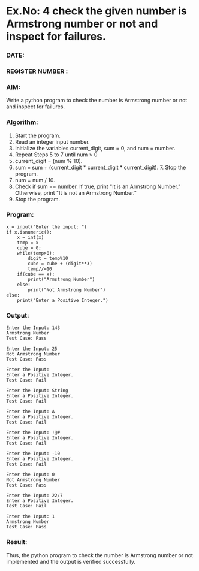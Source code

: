 # Ex.No: 4 check the given number is Armstrong number or not and inspect for failures.
### DATE:                                                                            
### REGISTER NUMBER : 
### AIM: 
Write a python program to check the number is Armstrong number or not and inspect for failures.

### Algorithm:
1.  Start the program.
2.	Read an integer input number.
3.	Initialize the variables current_digit, sum = 0, and num = number.
4.	Repeat Steps 5 to 7 until num > 0
5.	current_digit = (num % 10).
6.	sum = sum + (current_digit * current_digit * current_digit). 7. Stop the program.
7.	num = num / 10.
8.	Check if sum == number. If true, print "It is an Armstrong Number." Otherwise, print "It is not an Armstrong Number."
9.	Stop the program.

### Program:
```
x = input("Enter the input: ") 
if x.isnumeric(): 
    x = int(x) 
    temp = x 
    cube = 0; 
    while(temp>0): 
        digit = temp%10 
        cube = cube + (digit**3) 
        temp//=10 
    if(cube == x): 
        print("Armstrong Number") 
    else: 
        print("Not Armstrong Number") 
else: 
    print("Enter a Positive Integer.")
```

### Output:

```
Enter the Input: 143 
Armstrong Number 
Test Case: Pass 

Enter the Input: 25 
Not Armstrong Number 
Test Case: Pass 

Enter the Input: 
Enter a Positive Integer. 
Test Case: Fail 

Enter the Input: String 
Enter a Positive Integer. 
Test Case: Fail 

Enter the Input: A 
Enter a Positive Integer. 
Test Case: Fail 

Enter the Input: !@# 
Enter a Positive Integer. 
Test Case: Fail 

Enter the Input: -10 
Enter a Positive Integer. 
Test Case: Fail 

Enter the Input: 0 
Not Armstrong Number 
Test Case: Pass 

Enter the Input: 22/7 
Enter a Positive Integer. 
Test Case: Fail 

Enter the Input: 1 
Armstrong Number 
Test Case: Pass 

```

### Result:
Thus, the python program to check the number is Armstrong number or not implemented and the output is verified successfully.


